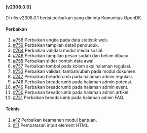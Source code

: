 #### [v2308.0.0]

Di rilis v2308.0.1 berisi perbaikan yang diminta Komunitas OpenDK.

#### Perbaikan

1. [#758](https://github.com/OpenSID/OpenDK/issues/758) Perbaikan angka pada data statistik web.
2. [#759](https://github.com/OpenSID/OpenDK/issues/759) Perbaikan tampilan detail penduduk.
3. [#764](https://github.com/OpenSID/OpenDK/issues/764) Perbaikan validasi modul media sosial.
4. [#746](https://github.com/OpenSID/OpenDK/issues/746) Perbaikan tampilan pesan sudah dan belum dibaca.
5. [#755](https://github.com/OpenSID/OpenDK/issues/755) Perbaikan slider contoh data awal.
6. [#757](https://github.com/OpenSID/OpenDK/issues/757) Perbaikan tombol pada kolom aksi halaman regulasi.
7. [#753](https://github.com/OpenSID/OpenDK/issues/753) Perbaikan validasi tambah/ubah pada modul dokumen.
8. [#747](https://github.com/OpenSID/OpenDK/issues/747) Perbaikan breadcrumb pada halaman admin regulasi.
9. [#748](https://github.com/OpenSID/OpenDK/issues/748) Perbaikan breadcrumb pada halaman admin potensi.
10. [#749](https://github.com/OpenSID/OpenDK/issues/749) Perbaikan breadcrumb pada halaman admin event.
11. [#750](https://github.com/OpenSID/OpenDK/issues/750) Perbaikan breadcrumb pada halaman admin artikel.
12. [#751](https://github.com/OpenSID/OpenDK/issues/751) Perbaikan breadcrumb pada halaman admin FAQ.

#### Teknis
1. [#12](https://github.com/OpenSID/wiki-keamanan/issues/12) Perbaikan keamanan modul bantuan.
2. [#11](https://github.com/OpenSID/wiki-keamanan/issues/11) Pembatasan input element HTML.